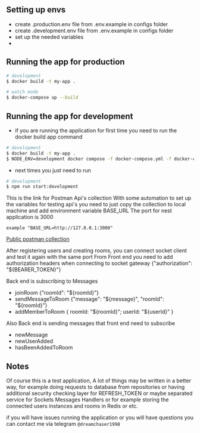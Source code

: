 ## Setting up envs

- create .production.env file from .env.example in configs folder
- create .development.env file from .env.example in configs folder
- set up the needed variables
- 
## Running the app for production 

```bash
# development
$ docker build -t my-app .

# watch mode
$ docker-compose up --build
```


## Running the app for development

- if you are running the application for first time you need to run the docker build app command
```bash
# development
$ docker build -t my-app .
$ NODE_ENV=development docker compose -f docker-compose.yml -f docker-compose.dev.yml up --build
```
- next times you just need to run
```bash
# development
$ npm run start:development
```

This is the link for Postman Api's collection
With some automation to set up the variables for testing api's
you need to just copy the collection to local machine and add environment variable BASE_URL
The port for nest application is 3000

`example "BASE_URL=http://127.0.0.1:3000"`

[Public postman collection](https://www.postman.com/galactic-firefly-8476/workspace/colkie/overview)


After registering users and creating rooms,
you can connect socket client and test it again with the same port
From Front end you need to add authorization headers when connecting to socket gateway
{"authorization": "${BEARER_TOKEN}"}

Back end is subscribing to Messages 
- joinRoom {"roomId": "${roomId}"}
- sendMessageToRoom {"message": "${message}", "roomId": "${roomId}"}
- addMemberToRoom { roomId: "${roomId}"; userId: "${userId}" }

Also Back end is sending messages that front end need to subscribe
- newMessage
- newUserAdded
- hasBeenAddedToRoom


## Notes

Of course this is a test application,
A lot of things may be written in a better way,
for example doing requests to database from repositories or
having additional security checking layer for REFRESH_TOKEN or maybe 
separated service for Sockets Messages Handlers or 
for example storing the connected users instances and rooms in Redis or etc.

if you will have issues running the application or you will have questions you can contact me via telegram
`@dreamchaser1998`
